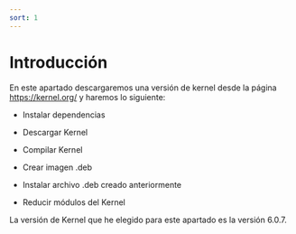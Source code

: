 ```yaml
---
sort: 1
---
```


# Introducción

En este apartado descargaremos una versión de kernel desde la página https://kernel.org/ y haremos lo siguiente:

- Instalar dependencias

- Descargar Kernel

- Compilar Kernel

- Crear imagen .deb

- Instalar archivo .deb creado anteriormente

- Reducir módulos del Kernel

La versión de Kernel que he elegido para este apartado es la versión 6.0.7.